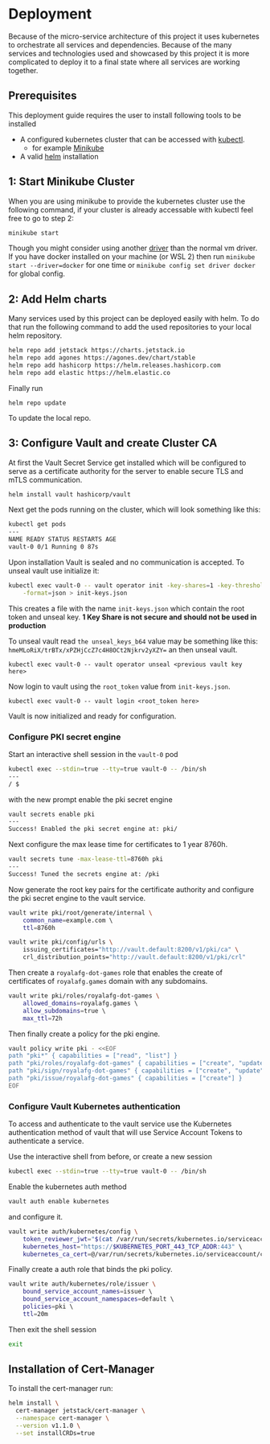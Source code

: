 # Deployment
Because of the micro-service architecture of this project it uses kubernetes to orchestrate all services and dependencies. Because of the many services and technologies used and showcased by this project it is more complicated to deploy it to a final state where all services are working together.

## Prerequisites
This deployment guide requires the user to install following tools to be installed

 - A configured kubernetes cluster that can be accessed with [kubectl](https://kubernetes.io/de/docs/tasks/tools/install-kubectl/). 
	 -  for example [Minikube](https://minikube.sigs.k8s.io/docs/)  
 - A valid [helm](https://helm.sh/) installation
 
 ## 1: Start Minikube Cluster
 When you are using minikube to provide the kubernetes cluster use the following command, if your cluster is already accessable with kubectl feel free to go to step 2:
 
```bash
minikube start
```

Though you might consider using another [driver](https://minikube.sigs.k8s.io/docs/drivers/) than the normal vm driver. If you have docker installed on your machine (or WSL 2) then run `minikube start --driver=docker` for one time or `minikube config set driver docker` for global config.

## 2: Add Helm charts
Many  services used by this project can be deployed easily with helm. To do that run the following command to add the used repositories to your local helm repository.

```bash
helm repo add jetstack https://charts.jetstack.io
helm repo add agones https://agones.dev/chart/stable
helm repo add hashicorp https://helm.releases.hashicorp.com
helm repo add elastic https://helm.elastic.co
```

Finally run 

    helm repo update

To update the local repo.

## 3: Configure Vault and create Cluster CA
At first the Vault Secret Service get installed which will be configured to serve as a certificate authority for the server to enable secure TLS and mTLS communication. 

```bash
helm install vault hashicorp/vault
```
Next get the pods running on the cluster, which will look something like this:
```bash
kubectl get pods  
---
NAME READY STATUS RESTARTS AGE 
vault-0 0/1 Running 0 87s
```
Upon installation Vault is sealed and no communication is accepted. To unseal vault use initialize it:

```bash
kubectl exec vault-0 -- vault operator init -key-shares=1 -key-threshold=1 \
	-format=json > init-keys.json
``` 
This creates a file with the name `init-keys.json` which contain the root token and unseal key. **1 Key Share is not secure and should not be used in production**

To unseal vault read `the unseal_keys_b64` value may be something like this: `hmeMLoRiX/trBTx/xPZHjCcZ7c4H8OCt2Njkrv2yXZY=` an then unseal vault.

    kubectl exec vault-0 -- vault operator unseal <previous vault key here>

Now login to vault using the `root_token` value from `init-keys.json`.

    kubectl exec vault-0 -- vault login <root_token here>

Vault is now initialized and ready for configuration.

### Configure PKI secret engine
Start an interactive shell session in the `vault-0` pod
```bash
kubectl exec --stdin=true --tty=true vault-0 -- /bin/sh
---
/ $
```
with the new prompt enable the pki secret engine

```bash
vault secrets enable pki
---
Success! Enabled the pki secret engine at: pki/
```

Next configure the max lease time for certificates to 1 year 8760h.

```bash
vault secrets tune -max-lease-ttl=8760h pki
---
Success! Tuned the secrets engine at: /pki
```

Now generate the root key pairs for the certificate authority and configure the pki secret engine to the vault service.

```bash
vault write pki/root/generate/internal \ 
	common_name=example.com \ 
	ttl=8760h
```

```bash
vault write pki/config/urls \
	issuing_certificates="http://vault.default:8200/v1/pki/ca" \
	crl_distribution_points="http://vault.default:8200/v1/pki/crl"
```
Then create a `royalafg-dot-games` role that enables the create of certificates of `royalafg.games` domain with any subdomains.

```bash
vault write pki/roles/royalafg-dot-games \ 
	allowed_domains=royalafg.games \ 
	allow_subdomains=true \ 
	max_ttl=72h
```
Then finally create a policy for the pki engine.

```bash
vault policy write pki - <<EOF 
path "pki*" { capabilities = ["read", "list"] } 
path "pki/roles/royalafg-dot-games" { capabilities = ["create", "update"] } 
path "pki/sign/royalafg-dot-games" { capabilities = ["create", "update"] } 
path "pki/issue/royalafg-dot-games" { capabilities = ["create"] } 
EOF
```

### Configure Vault Kubernetes authentication
To access and authenticate to the vault service use the Kubernetes authentication method of vault that will use Service Account Tokens to authenticate a service. 

Use the interactive shell from before, or create a new session
```bash
kubectl exec --stdin=true --tty=true vault-0 -- /bin/sh
```
Enable the kubernetes auth method
```bash
vault auth enable kubernetes
```
and configure it.
```bash
vault write auth/kubernetes/config \ 
	token_reviewer_jwt="$(cat /var/run/secrets/kubernetes.io/serviceaccount/token)" \ 
	kubernetes_host="https://$KUBERNETES_PORT_443_TCP_ADDR:443" \ 
	kubernetes_ca_cert=@/var/run/secrets/kubernetes.io/serviceaccount/ca.crt
```
 Finally create a auth role that binds the pki policy.
```bash
vault write auth/kubernetes/role/issuer \ 
	bound_service_account_names=issuer \ 
	bound_service_account_namespaces=default \ 
	policies=pki \ 
	ttl=20m
```
Then exit the shell session
```bash
exit
```
## Installation of Cert-Manager
To install the cert-manager run:
```bash
helm install \
  cert-manager jetstack/cert-manager \
  --namespace cert-manager \
  --version v1.1.0 \
  --set installCRDs=true
```